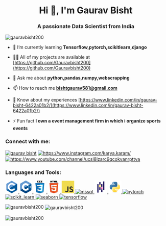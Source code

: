 <h1 align="center">Hi 👋, I'm Gaurav Bisht</h1>
<h3 align="center">A passionate Data Scientist from India</h3>

<p align="left"> <img src="https://komarev.com/ghpvc/?username=gauravbisht200&label=Profile%20views&color=0e75b6&style=flat" alt="gauravbisht200" /> </p>

- 🌱 I’m currently learning **Tensorflow,pytorch,scikitlearn,django**

- 👨‍💻 All of my projects are available at [https://github.com/Gauravbisht200](https://github.com/Gauravbisht200)

- 💬 Ask me about **python,pandas,numpy,webscrapping**

- 📫 How to reach me **bishtgaurav581@gmail.com**

- 📄 Know about my experiences [https://www.linkedin.com/in/gaurav-bisht-6422a01b2/](https://www.linkedin.com/in/gaurav-bisht-6422a01b2/)

- ⚡ Fun fact **I own a event management firm in which i organize sports events**

<h3 align="left">Connect with me:</h3>
<p align="left">
<a href="https://linkedin.com/in/gaurav bisht" target="blank"><img align="center" src="https://raw.githubusercontent.com/rahuldkjain/github-profile-readme-generator/master/src/images/icons/Social/linked-in-alt.svg" alt="gaurav bisht" height="30" width="40" /></a>
<a href="https://instagram.com/https://www.instagram.com/karya.karam/" target="blank"><img align="center" src="https://raw.githubusercontent.com/rahuldkjain/github-profile-readme-generator/master/src/images/icons/Social/instagram.svg" alt="https://www.instagram.com/karya.karam/" height="30" width="40" /></a>
<a href="https://www.youtube.com/c/https://www.youtube.com/channel/ucsl8lzarc9qcokvanrpttva" target="blank"><img align="center" src="https://raw.githubusercontent.com/rahuldkjain/github-profile-readme-generator/master/src/images/icons/Social/youtube.svg" alt="https://www.youtube.com/channel/ucsl8lzarc9qcokvanrpttva" height="30" width="40" /></a>
</p>

<h3 align="left">Languages and Tools:</h3>
<p align="left"> <a href="https://www.cprogramming.com/" target="_blank" rel="noreferrer"> <img src="https://raw.githubusercontent.com/devicons/devicon/master/icons/c/c-original.svg" alt="c" width="40" height="40"/> </a> <a href="https://www.w3schools.com/cpp/" target="_blank" rel="noreferrer"> <img src="https://raw.githubusercontent.com/devicons/devicon/master/icons/cplusplus/cplusplus-original.svg" alt="cplusplus" width="40" height="40"/> </a> <a href="https://www.w3schools.com/css/" target="_blank" rel="noreferrer"> <img src="https://raw.githubusercontent.com/devicons/devicon/master/icons/css3/css3-original-wordmark.svg" alt="css3" width="40" height="40"/> </a> <a href="https://www.w3.org/html/" target="_blank" rel="noreferrer"> <img src="https://raw.githubusercontent.com/devicons/devicon/master/icons/html5/html5-original-wordmark.svg" alt="html5" width="40" height="40"/> </a> <a href="https://developer.mozilla.org/en-US/docs/Web/JavaScript" target="_blank" rel="noreferrer"> <img src="https://raw.githubusercontent.com/devicons/devicon/master/icons/javascript/javascript-original.svg" alt="javascript" width="40" height="40"/> </a> <a href="https://www.microsoft.com/en-us/sql-server" target="_blank" rel="noreferrer"> <img src="https://www.svgrepo.com/show/303229/microsoft-sql-server-logo.svg" alt="mssql" width="40" height="40"/> </a> <a href="https://pandas.pydata.org/" target="_blank" rel="noreferrer"> <img src="https://raw.githubusercontent.com/devicons/devicon/2ae2a900d2f041da66e950e4d48052658d850630/icons/pandas/pandas-original.svg" alt="pandas" width="40" height="40"/> </a> <a href="https://www.python.org" target="_blank" rel="noreferrer"> <img src="https://raw.githubusercontent.com/devicons/devicon/master/icons/python/python-original.svg" alt="python" width="40" height="40"/> </a> <a href="https://pytorch.org/" target="_blank" rel="noreferrer"> <img src="https://www.vectorlogo.zone/logos/pytorch/pytorch-icon.svg" alt="pytorch" width="40" height="40"/> </a> <a href="https://scikit-learn.org/" target="_blank" rel="noreferrer"> <img src="https://upload.wikimedia.org/wikipedia/commons/0/05/Scikit_learn_logo_small.svg" alt="scikit_learn" width="40" height="40"/> </a> <a href="https://seaborn.pydata.org/" target="_blank" rel="noreferrer"> <img src="https://seaborn.pydata.org/_images/logo-mark-lightbg.svg" alt="seaborn" width="40" height="40"/> </a> <a href="https://www.tensorflow.org" target="_blank" rel="noreferrer"> <img src="https://www.vectorlogo.zone/logos/tensorflow/tensorflow-icon.svg" alt="tensorflow" width="40" height="40"/> </a> </p>

<p><img align="left" src="https://github-readme-stats.vercel.app/api/top-langs?username=gauravbisht200&show_icons=true&locale=en&layout=compact" alt="gauravbisht200" /></p>

<p>&nbsp;<img align="center" src="https://github-readme-stats.vercel.app/api?username=gauravbisht200&show_icons=true&locale=en" alt="gauravbisht200" /></p>

<p><img align="center" src="https://github-readme-streak-stats.herokuapp.com/?user=gauravbisht200&" alt="gauravbisht200" /></p>


